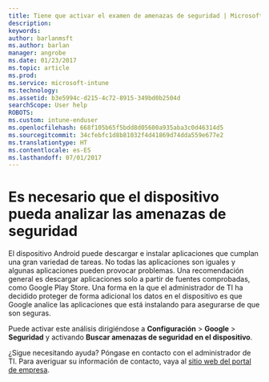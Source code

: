 ```yaml
---
title: Tiene que activar el examen de amenazas de seguridad | Microsoft Docs
description: 
keywords: 
author: barlanmsft
ms.author: barlan
manager: angrobe
ms.date: 01/23/2017
ms.topic: article
ms.prod: 
ms.service: microsoft-intune
ms.technology: 
ms.assetid: b3e5994c-d215-4c72-8915-349bd0b2504d
searchScope: User help
ROBOTS: 
ms.custom: intune-enduser
ms.openlocfilehash: 668f105b65f5bdd8d05600a935aba3c0d46314d5
ms.sourcegitcommit: 34cfebfc1d8b81032f4d41869d74dda559e677e2
ms.translationtype: HT
ms.contentlocale: es-ES
ms.lasthandoff: 07/01/2017
---
```

# <a name="you-need-to-make-your-device-able-to-scan-for-security-threats"></a>Es necesario que el dispositivo pueda analizar las amenazas de seguridad

El dispositivo Android puede descargar e instalar aplicaciones que cumplan una gran variedad de tareas. No todas las aplicaciones son iguales y algunas aplicaciones pueden provocar problemas. Una recomendación general es descargar aplicaciones solo a partir de fuentes comprobadas, como Google Play Store. Una forma en la que el administrador de TI ha decidido proteger de forma adicional los datos en el dispositivo es que Google analice las aplicaciones que está instalando para asegurarse de que son seguras.

Puede activar este análisis dirigiéndose a **Configuración** > **Google** > **Seguridad** y activando **Buscar amenazas de seguridad en el dispositivo**.

¿Sigue necesitando ayuda? Póngase en contacto con el administrador de TI. Para averiguar su información de contacto, vaya al [sitio web del portal de empresa](http://portal.manage.microsoft.com).
